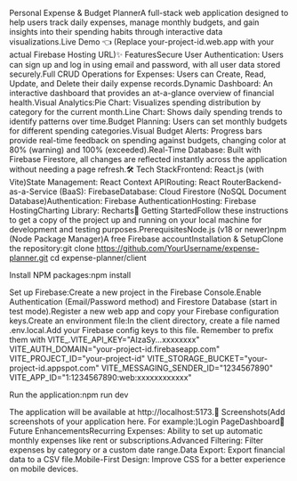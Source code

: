 Personal Expense & Budget PlannerA full-stack web application designed to help users track daily expenses, manage monthly budgets, and gain insights into their spending habits through interactive data visualizations.Live Demo 👈 (Replace your-project-id.web.app with your actual Firebase Hosting URL)✨ FeaturesSecure User Authentication: Users can sign up and log in using email and password, with all user data stored securely.Full CRUD Operations for Expenses: Users can Create, Read, Update, and Delete their daily expense records.Dynamic Dashboard: An interactive dashboard that provides an at-a-glance overview of financial health.Visual Analytics:Pie Chart: Visualizes spending distribution by category for the current month.Line Chart: Shows daily spending trends to identify patterns over time.Budget Planning: Users can set monthly budgets for different spending categories.Visual Budget Alerts: Progress bars provide real-time feedback on spending against budgets, changing color at 80% (warning) and 100% (exceeded).Real-Time Database: Built with Firebase Firestore, all changes are reflected instantly across the application without needing a page refresh.🛠️ Tech StackFrontend: React.js (with Vite)State Management: React Context APIRouting: React RouterBackend-as-a-Service (BaaS): FirebaseDatabase: Cloud Firestore (NoSQL Document Database)Authentication: Firebase AuthenticationHosting: Firebase HostingCharting Library: Recharts🚀 Getting StartedFollow these instructions to get a copy of the project up and running on your local machine for development and testing purposes.PrerequisitesNode.js (v18 or newer)npm (Node Package Manager)A free Firebase accountInstallation & SetupClone the repository:git clone https://github.com/YourUsername/expense-planner.git
cd expense-planner/client

Install NPM packages:npm install

Set up Firebase:Create a new project in the Firebase Console.Enable Authentication (Email/Password method) and Firestore Database (start in test mode).Register a new web app and copy your Firebase configuration keys.Create an environment file:In the client directory, create a file named .env.local.Add your Firebase config keys to this file. Remember to prefix them with VITE_.VITE_API_KEY="AIzaSy...xxxxxxxx"
VITE_AUTH_DOMAIN="your-project-id.firebaseapp.com"
VITE_PROJECT_ID="your-project-id"
VITE_STORAGE_BUCKET="your-project-id.appspot.com"
VITE_MESSAGING_SENDER_ID="1234567890"
VITE_APP_ID="1:1234567890:web:xxxxxxxxxxxx"

Run the application:npm run dev

The application will be available at http://localhost:5173.📸 Screenshots(Add screenshots of your application here. For example:)Login PageDashboard🔮 Future EnhancementsRecurring Expenses: Ability to set up automatic monthly expenses like rent or subscriptions.Advanced Filtering: Filter expenses by category or a custom date range.Data Export: Export financial data to a CSV file.Mobile-First Design: Improve CSS for a better experience on mobile devices.
